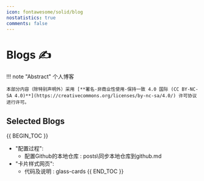 ```yaml
---
icon: fontawesome/solid/blog
nostatistics: true
comments: false
---
```

# Blogs ✍

!!! note "Abstract"
    个人博客

    本部分内容（除特别声明外）采用 [**署名-非商业性使用-保持一致 4.0 国际 (CC BY-NC-SA 4.0)**](https://creativecommons.org/licenses/by-nc-sa/4.0/) 许可协议进行许可。

## Selected Blogs

{{ BEGIN_TOC }}
- "配置过程":
    - 配置Github的本地仓库 : posts\同步本地仓库到github.md
- "卡片样式网页":
    - 代码及说明 : glass-cards
{{ END_TOC }}
